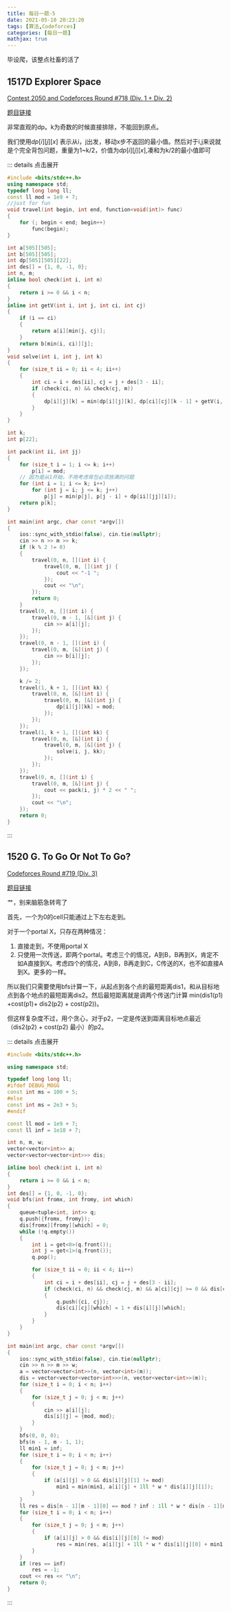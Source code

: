 ```yaml
---
title: 每日一题-5
date: 2021-05-10 20:23:20
tags: [算法,Codeforces]
categories: [每日一题]
mathjax: true
---
```


毕设爬，该整点社畜的活了

## 1517D Explorer Space

[Contest 2050 and Codeforces Round #718 (Div. 1 + Div. 2)](http://codeforces.com/contest/1517)

[题目链接](https://codeforces.com/problemset/problem/1517/D)

非常直观的dp。k为奇数的时候直接排除，不能回到原点。

我们使用$dp[i][j][x]$ 表示从i，j出发，移动x步不返回的最小值。然后对于i,j来说就是个完全背包问题，重量为1~k/2，价值为$dp[i][j][x]$,凑和为k/2的最小值即可

::: details 点击展开
```cpp
#include <bits/stdc++.h>
using namespace std;
typedef long long ll;
const ll mod = 1e9 + 7;
//just for fun
void travel(int begin, int end, function<void(int)> func)
{
    for (; begin < end; begin++)
        func(begin);
}

int a[505][505];
int b[505][505];
int dp[505][505][22];
int des[] = {1, 0, -1, 0};
int n, m;
inline bool check(int i, int n)
{
    return i >= 0 && i < n;
}
inline int getV(int i, int j, int ci, int cj)
{
    if (i == ci)
    {
        return a[i][min(j, cj)];
    }
    return b[min(i, ci)][j];
}
void solve(int i, int j, int k)
{
    for (size_t ii = 0; ii < 4; ii++)
    {
        int ci = i + des[ii], cj = j + des[3 - ii];
        if (check(ci, n) && check(cj, m))
        {
            dp[i][j][k] = min(dp[i][j][k], dp[ci][cj][k - 1] + getV(i, j, ci, cj));
        }
    }
}

int k;
int p[22];

int pack(int ii, int jj)
{
    for (size_t i = 1; i <= k; i++)
        p[i] = mod;
    // 因为是从1开始，不用考虑背包必须放满的问题
    for (int i = 1; i <= k; i++)
        for (int j = i; j <= k; j++)
            p[j] = min(p[j], p[j - i] + dp[ii][jj][i]);
    return p[k];
}

int main(int argc, char const *argv[])
{
    ios::sync_with_stdio(false), cin.tie(nullptr);
    cin >> n >> m >> k;
    if (k % 2 != 0)
    {
        travel(0, n, [](int i) {
            travel(0, m, [](int j) {
                cout << "-1 ";
            });
            cout << "\n";
        });
        return 0;
    }
    travel(0, n, [](int i) {
        travel(0, m - 1, [&](int j) {
            cin >> a[i][j];
        });
    });
    travel(0, n - 1, [](int i) {
        travel(0, m, [&](int j) {
            cin >> b[i][j];
        });
    });

    k /= 2;
    travel(1, k + 1, [](int kk) {
        travel(0, n, [&](int i) {
            travel(0, m, [&](int j) {
                dp[i][j][kk] = mod;
            });
        });
    });
    travel(1, k + 1, [](int kk) {
        travel(0, n, [&](int i) {
            travel(0, m, [&](int j) {
                solve(i, j, kk);
            });
        });
    });
    travel(0, n, [](int i) {
        travel(0, m, [&](int j) {
            cout << pack(i, j) * 2 << " ";
        });
        cout << "\n";
    });
    return 0;
}

```
:::
## 1520 G. To Go Or Not To Go?

 [Codeforces Round #719 (Div. 3)](https://codeforces.com/contest/1520)

[题目链接](https://codeforces.com/problemset/problem/1520/G)

艹，别来脑筋急转弯了

首先，一个为0的cell只能通过上下左右走到。

对于一个portal X，只存在两种情况：

1. 直接走到，不使用portal X
2. 只使用一次传送，即两个portal。考虑三个的情况，A到B，B再到X，肯定不如A直接到X。考虑四个的情况，A到B，B再走到C，C传送的X，也不如直接A到X。更多的一样。

所以我们只需要使用bfs计算一下，从起点到各个点的最短距离dis1，和从目标地点到各个地点的最短距离dis2。然后最短距离就是调两个传送门计算 min(dis1(p1) +cost(p1)+ dis2(p2) + cost(p2))。

但这样复杂度不过，用个贪心，对于p2，一定是传送到距离目标地点最近（dis2(p2) + cost(p2) 最小）的p2。

::: details 点击展开
```cpp
#include <bits/stdc++.h>

using namespace std;

typedef long long ll;
#ifdef DEBUG_MOGG
const int ms = 100 + 5;
#else
const int ms = 2e3 + 5;
#endif

const ll mod = 1e9 + 7;
const ll inf = 1e18 + 7;

int n, m, w;
vector<vector<int>> a;
vector<vector<vector<int>>> dis;

inline bool check(int i, int n)
{
    return i >= 0 && i < n;
}
int des[] = {1, 0, -1, 0};
void bfs(int fromx, int fromy, int which)
{
    queue<tuple<int, int>> q;
    q.push({fromx, fromy});
    dis[fromx][fromy][which] = 0;
    while (!q.empty())
    {
        int i = get<0>(q.front());
        int j = get<1>(q.front());
        q.pop();

        for (size_t ii = 0; ii < 4; ii++)
        {
            int ci = i + des[ii], cj = j + des[3 - ii];
            if (check(ci, n) && check(cj, m) && a[ci][cj] >= 0 && dis[ci][cj][which] == mod)
            {
                q.push({ci, cj});
                dis[ci][cj][which] = 1 + dis[i][j][which];
            }
        }
    }
}

int main(int argc, char const *argv[])
{
    ios::sync_with_stdio(false), cin.tie(nullptr);
    cin >> n >> m >> w;
    a = vector<vector<int>>(n, vector<int>(m));
    dis = vector<vector<vector<int>>>(n, vector<vector<int>>(m));
    for (size_t i = 0; i < n; i++)
    {
        for (size_t j = 0; j < m; j++)
        {
            cin >> a[i][j];
            dis[i][j] = {mod, mod};
        }
    }
    bfs(0, 0, 0);
    bfs(n - 1, m - 1, 1);
    ll min1 = inf;
    for (size_t i = 0; i < n; i++)
    {
        for (size_t j = 0; j < m; j++)
        {
            if (a[i][j] > 0 && dis[i][j][1] != mod)
                min1 = min(min1, a[i][j] + 1ll * w * dis[i][j][1]);
        }
    }
    ll res = dis[n - 1][m - 1][0] == mod ? inf : 1ll * w * dis[n - 1][m - 1][0];
    for (size_t i = 0; i < n; i++)
    {
        for (size_t j = 0; j < m; j++)
        {
            if (a[i][j] > 0 && dis[i][j][0] != mod)
                res = min(res, a[i][j] + 1ll * w * dis[i][j][0] + min1);
        }
    }
    if (res == inf)
        res = -1;
    cout << res << "\n";
    return 0;
}
```
:::


